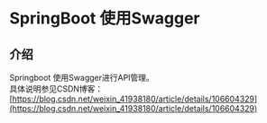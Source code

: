 # SpringBoot 使用Swagger 

## 介绍
Springboot 使用Swagger进行API管理。   
具体说明参见CSDN博客：[https://blog.csdn.net/weixin_41938180/article/details/106604329](https://blog.csdn.net/weixin_41938180/article/details/106604329)






